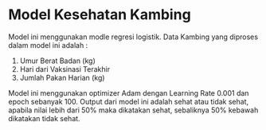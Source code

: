 # Model Kesehatan Kambing

Model ini menggunakan modle regresi logistik. 
Data Kambing yang diproses dalam model ini adalah : 
1. Umur	Berat Badan (kg)
2. Hari dari Vaksinasi Terakhir
3. Jumlah Pakan Harian (kg)

Model ini menggunakan optimizer Adam dengan Learning Rate 0.001 dan epoch sebanyak 100.
Output dari model ini adalah sehat atau tidak sehat, apabila nilai lebih dari 50% maka dikatakan sehat, sebaliknya 50% kebawah dikatakan tidak sehat.
